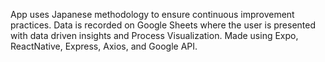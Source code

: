 App uses Japanese methodology to ensure continuous improvement practices. Data is recorded on Google Sheets where the user is presented with data driven insights and Process Visualization.
Made using Expo, ReactNative, Express, Axios, and Google API. 
